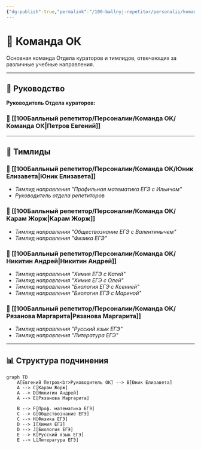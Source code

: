 ```yaml
---
{"dg-publish":true,"permalink":"/100-ballnyj-repetitor/personalii/komanda-ok/komanda-ok/","tags":["#read_me"]}
---
```


# 👥 Команда ОК

Основная команда Отдела кураторов и тимлидов, отвечающих за различные учебные направления.

---

## 🎯 Руководство

**Руководитель Отдела кураторов:**  
### 👑 [[100Балльный репетитор/Персоналии/Команда ОК/Команда ОК\|Петров Евгений]]

---

## 🚂 Тимлиды

### 👔 [[100Балльный репетитор/Персоналии/Команда ОК/Юник Елизавета\|Юник Елизавета]]
- *Тимлид направления "Профильная математика ЕГЭ с Ильичом"*
- *Руководитель отдела репетиторов*

### 👔 [[100Балльный репетитор/Персоналии/Команда ОК/Карам Жорж\|Карам Жорж]]
- *Тимлид направления "Обществознание ЕГЭ с Валентинычем"*
- *Тимлид направления "Физика ЕГЭ"*

### 👔 [[100Балльный репетитор/Персоналии/Команда ОК/Никитин Андрей\|Никитин Андрей]]
- *Тимлид направления "Химия ЕГЭ с Катей"*
- *Тимлид направления "Химия ЕГЭ с Олей"* 
- *Тимлид направления "Биология ЕГЭ с Ксенией"*
- *Тимлид направления "Биология ЕГЭ с Мариной"* 

### 👔 [[100Балльный репетитор/Персоналии/Команда ОК/Рязанова Маргарита\|Рязанова Маргарита]]
- *Тимлид направления "Русский язык ЕГЭ"*
- *Тимлид направления "Литература ЕГЭ"*

---

## 📊 Структура подчинения

```mermaid
graph TD
    A[Евгений Петров<br>Руководитель ОК] --> B[Юник Елизавета]
    A --> C[Карам Жорж]
    A --> D[Никитин Андрей]
    A --> E[Рязанова Маргарита]
    
    B --> F[Проф. математика ЕГЭ]
    C --> G[Обществознание ЕГЭ]
    C --> H[Физика ЕГЭ]
    D --> I[Химия ЕГЭ]
    D --> J[Биология ЕГЭ]
    E --> K[Русский язык ЕГЭ]
    E --> L[Литература ЕГЭ]
```

